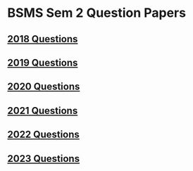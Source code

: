 # BSMS Sem 2 Question Papers

## [2018 Questions](2018)
## [2019 Questions](2019)
## [2020 Questions](2020)
## [2021 Questions](2021)
## [2022 Questions](2022)
## [2023 Questions](2023)

